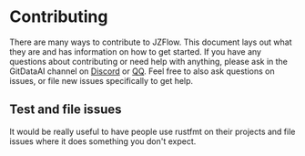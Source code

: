 # Contributing

There are many ways to contribute to JZFlow. This document lays out what they
are and has information on how to get started. If you have any questions about
contributing or need help with anything, please ask in the GitDataAI channel
on [Discord](https://discord.gg/THH43bUJgj) or [QQ](https://qm.qq.com/q/6CPL9T96TK). Feel free to also ask questions
on issues, or file new issues specifically to get help.

## Test and file issues

It would be really useful to have people use rustfmt on their projects and file
issues where it does something you don't expect.
